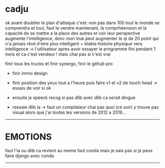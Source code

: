 # cadju

ok avant doublier le plan d'attaque c'est: non pas dans 100 tout le monde se comprendra et tout, faut le vendre maintenant, la comprhéension et la capacité de se mettre a la place des autres et voir leur perspective augmente l'intelligence, donc mon truk peut augmenter le qi de 20 point qui n'a jamais révé d'etre plus intelligent + blabla histoire physique vers intelligence -> l'utilisateur apres avoir essayer le programme fini pendant 1 mois et ca c'est vendeur ! mais chai pas si c'est vrai

finir tous les trucks et finir synergo, finir le github pro

- finir immo design

- finir position des yeux tout a l'heure puis faire v1 et v2 de touch head -> essais de voir si ok

- ensuite js speeck recog si pas dlib avec dlib ca serait dingue

- reesaie dlib la -> faut un compilateur chai pas quoi (ce soir) y trouve pas visual alors que j'ai toutes les versions de 2012 a 2019...

----------------------------------------------------------------------



# EMOTIONS

faut l'ia ou dlib ca revient au meme faut conda mais je sais pas si je peux faire django avec conda

-------------------------------------------------------------------









